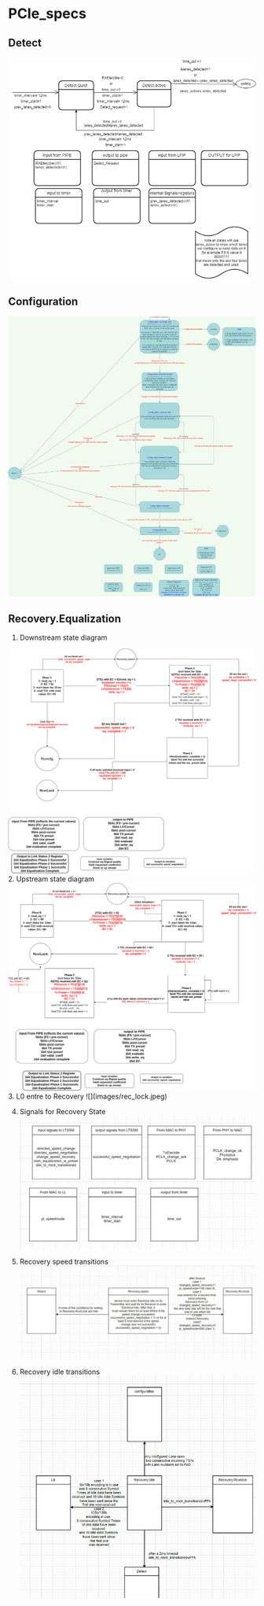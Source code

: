 # PCIe_specs

## Detect
<img src=images/Detect.png width = 700>

## Configuration
<img src=images/Configuration.png width = 700>

## Recovery.Equalization
1. Downstream state diagram
<img src=images/equalization_DownStream.png width = 700>
2. Upstream state diagram
<img src=images/equalization_upstream.png width = 700>
3. L0 entre to Recovery
![](images/rec_lock.jpeg)

4. Signals for Recovery State
![](images/rec_signal.jpeg)

5. Recovery speed transitions
![](images/rec_speed.jpeg)


6. Recovery idle transitions
![](images/rec_idle.jpeg)
